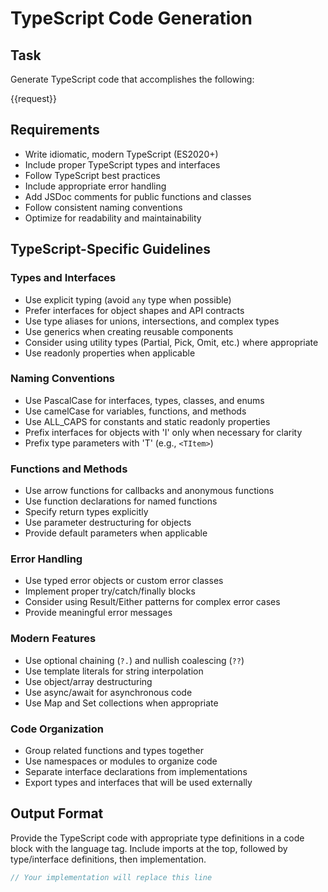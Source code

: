 # TypeScript Code Generation

## Task

Generate TypeScript code that accomplishes the following:

{{request}}

## Requirements

- Write idiomatic, modern TypeScript (ES2020+)
- Include proper TypeScript types and interfaces
- Follow TypeScript best practices
- Include appropriate error handling
- Add JSDoc comments for public functions and classes
- Follow consistent naming conventions
- Optimize for readability and maintainability

## TypeScript-Specific Guidelines

### Types and Interfaces

- Use explicit typing (avoid `any` type when possible)
- Prefer interfaces for object shapes and API contracts
- Use type aliases for unions, intersections, and complex types
- Use generics when creating reusable components
- Consider using utility types (Partial, Pick, Omit, etc.) where appropriate
- Use readonly properties when applicable

### Naming Conventions

- Use PascalCase for interfaces, types, classes, and enums
- Use camelCase for variables, functions, and methods
- Use ALL_CAPS for constants and static readonly properties
- Prefix interfaces for objects with 'I' only when necessary for clarity
- Prefix type parameters with 'T' (e.g., `<TItem>`)

### Functions and Methods

- Use arrow functions for callbacks and anonymous functions
- Use function declarations for named functions
- Specify return types explicitly
- Use parameter destructuring for objects
- Provide default parameters when applicable

### Error Handling

- Use typed error objects or custom error classes
- Implement proper try/catch/finally blocks
- Consider using Result/Either patterns for complex error cases
- Provide meaningful error messages

### Modern Features

- Use optional chaining (`?.`) and nullish coalescing (`??`)
- Use template literals for string interpolation
- Use object/array destructuring
- Use async/await for asynchronous code
- Use Map and Set collections when appropriate

### Code Organization

- Group related functions and types together
- Use namespaces or modules to organize code
- Separate interface declarations from implementations
- Export types and interfaces that will be used externally

## Output Format

Provide the TypeScript code with appropriate type definitions in a code block with the language tag. Include imports at the top, followed by type/interface definitions, then implementation.

```typescript
// Your implementation will replace this line
```
